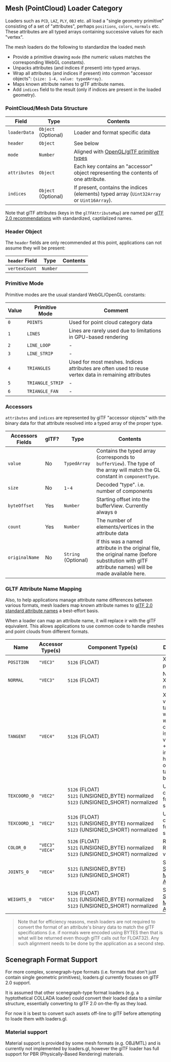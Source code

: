 ## Mesh (PointCloud) Loader Category

Loaders such as `PCD`, `LAZ`, `PLY`, `OBJ` etc. all load a "single geometry primitive" consisting of a set of "attributes", perhaps `positions`, `colors`, `normals` etc. These attributes are all typed arrays containing successive values for each "vertex".

The mesh loaders do the following to standardize the loaded mesh

- Provide a primitive drawing `mode` (the numeric values matches the corresponding WebGL constants).
- Unpacks attributes (and indices if present) into typed arrays.
- Wrap all attributes (and indices if present) into common "accessor objects": `{size: 1-4, value: typedArray}`.
- Maps known attribute names to glTF attribute names.
- Add `indices` field to the result (only if indices are present in the loaded geometry).

### PointCloud/Mesh Data Structure

| Field        | Type                | Contents                                                                                                                 |
| ------------ | ------------------- | ------------------------------------------------------------------------------------------------------------------------ |
| `loaderData` | `Object` (Optional) | Loader and format specific data                                                                                          |
| `header`     | `Object`            | See below                                                                                                                |
| `mode`       | `Number`            | Aligned with [OpenGL/glTF primitive types](https://github.com/KhronosGroup/glTF/tree/master/specification/2.0#primitive) |
| `attributes` | `Object`            | Each key contains an "accessor" object representing the contents of one attribute.                                       |
| `indices`    | `Object` (Optional) | If present, contains the indices (elements) typed array (`Uint32Array` or `Uint16Array`).                                |

Note that glTF attributes (keys in the `glTFAttributeMap`) are named per [glTF 2.0 recommendations](https://github.com/KhronosGroup/glTF/tree/master/specification/2.0#geometry) with standardized, captilalized names.

### Header Object

The `header` fields are only recommended at this point, applications can not assume they will be present:

| `header` Field | Type     | Contents |
| -------------- | -------- | -------- |
| `vertexCount`  | `Number` |          |

### Primitive Mode

Primitive modes are the usual standard WebGL/OpenGL constants:

| Value | Primitive Mode   | Comment                                                                                              |
| ----- | ---------------- | ---------------------------------------------------------------------------------------------------- |
| `0`   | `POINTS`         | Used for point cloud category data                                                                   |
| `1`   | `LINES`          | Lines are rarely used due to limitations in GPU-based rendering                                      |
| `2`   | `LINE_LOOP`      | -                                                                                                    |
| `3`   | `LINE_STRIP`     | -                                                                                                    |
| `4`   | `TRIANGLES`      | Used for most meshes. Indices attributes are often used to reuse vertex data in remaining attributes |
| `5`   | `TRIANGLE_STRIP` | -                                                                                                    |
| `6`   | `TRIANGLE_FAN`   | -                                                                                                    |

### Accessors

`attributes` and `indices` are represented by glTF "accessor objects" with the binary data for that attribute resolved into a typed array of the proper type.

| Accessors Fields | glTF? | Type                | Contents                                                                                                                                           |
| ---------------- | ----- | ------------------- | -------------------------------------------------------------------------------------------------------------------------------------------------- |
| `value`          | No    | `TypedArray`        | Contains the typed array (corresponds to `bufferView`). The type of the array will match the GL constant in `componentType`.                       |
| `size`           | No    | `1`-`4`             | Decoded "type". i.e. number of components                                                                                                          |
| `byteOffset`     | Yes   | `Number`            | Starting offset into the bufferView. Currently always `0`                                                                                          |
| `count`          | Yes   | `Number`            | The number of elements/vertices in the attribute data                                                                                              |
| `originalName`   | No    | `String` (Optional) | If this was a named attribute in the original file, the original name (before substitution with glTF attribute names) will be made available here. |

### GLTF Attribute Name Mapping

Also, to help applications manage attribute name differences between various formats, mesh loaders map known attribute names to [glTF 2.0 standard attribute names](https://github.com/KhronosGroup/glTF/tree/master/specification/2.0#geometry) a best-effort basis.

When a loader can map an attribute name, it will replace ir with the glTF equivalent. This allows applications to use common code to handle meshes and point clouds from different formats.

| Name         | Accessor Type(s)     | Component Type(s)                                                                                                  | Description                                                                                                        |
| ------------ | -------------------- | ------------------------------------------------------------------------------------------------------------------ | ------------------------------------------------------------------------------------------------------------------ |
| `POSITION`   | `"VEC3"`             | `5126`&nbsp;(FLOAT)                                                                                                | XYZ vertex positions                                                                                               |
| `NORMAL`     | `"VEC3"`             | `5126`&nbsp;(FLOAT)                                                                                                | Normalized XYZ vertex normals                                                                                      |
| `TANGENT`    | `"VEC4"`             | `5126`&nbsp;(FLOAT)                                                                                                | XYZW vertex tangents where the _w_ component is a sign value (-1 or +1) indicating handedness of the tangent basis |
| `TEXCOORD_0` | `"VEC2"`             | `5126`&nbsp;(FLOAT)<br>`5121`&nbsp;(UNSIGNED_BYTE)&nbsp;normalized<br>`5123`&nbsp;(UNSIGNED_SHORT)&nbsp;normalized | UV texture coordinates for the first set                                                                           |
| `TEXCOORD_1` | `"VEC2"`             | `5126`&nbsp;(FLOAT)<br>`5121`&nbsp;(UNSIGNED_BYTE)&nbsp;normalized<br>`5123`&nbsp;(UNSIGNED_SHORT)&nbsp;normalized | UV texture coordinates for the second set                                                                          |
| `COLOR_0`    | `"VEC3"`<br>`"VEC4"` | `5126`&nbsp;(FLOAT)<br>`5121`&nbsp;(UNSIGNED_BYTE)&nbsp;normalized<br>`5123`&nbsp;(UNSIGNED_SHORT)&nbsp;normalized | RGB or RGBA vertex color                                                                                           |
| `JOINTS_0`   | `"VEC4"`             | `5121`&nbsp;(UNSIGNED_BYTE)<br>`5123`&nbsp;(UNSIGNED_SHORT)                                                        | See [Skinned Mesh Attributes](#skinned-mesh-attributes)                                                            |
| `WEIGHTS_0`  | `"VEC4"`             | `5126`&nbsp;(FLOAT)<br>`5121`&nbsp;(UNSIGNED_BYTE)&nbsp;normalized<br>`5123`&nbsp;(UNSIGNED_SHORT)&nbsp;normalized | See [Skinned Mesh Attributes](#skinned-mesh-attributes)                                                            |

> Note that for efficiency reasons, mesh loaders are not required to convert the format of an attribute's binary data to match the glTF specifications (i.e. if normals were encoded using BYTES then that is what will be returned even though glTF calls out for FLOAT32). Any such alignment needs to be done by the application as a second step.

## Scenegraph Format Support

For more complex, scenegraph-type formats (i.e. formats that don't just contain single geometric primitives), loaders.gl currently focuses on glTF 2.0 support.

It is assumed that other scenegraph-type format loaders (e.g. a hyptothetical COLLADA loader) could convert their loaded data to a similar structure, essentially converting to glTF 2.0 on-the-fly as they load.

For now it is best to convert such assets off-line to glTF before attempting to loade them with loaders.gl.

### Material support

Material support is provided by some mesh formats (e.g. OBJ/MTL) and is currently not implemented by loaders.gl, however the glTF loader has full support for PBR (Physically-Based Rendering) materials.
